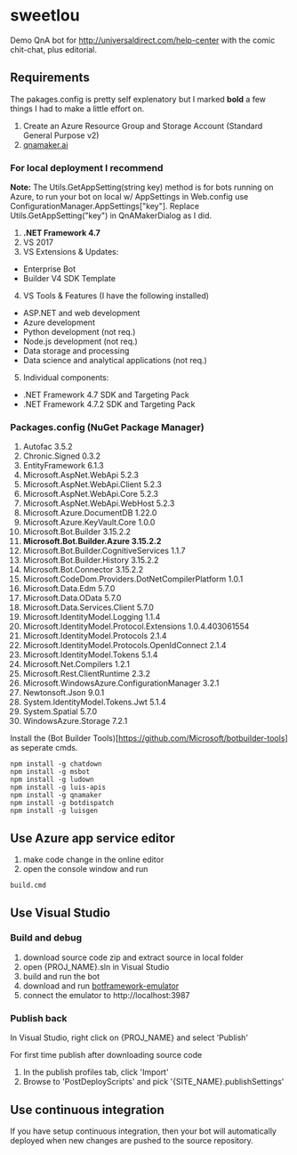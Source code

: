 # sweetlou
Demo QnA bot for http://universaldirect.com/help-center with the comic chit-chat, plus editorial.

## Requirements
The pakages.config is pretty self explenatory but I marked **bold** a few things I had to make a little effort on.

1. Create an Azure Resource Group and Storage Account (Standard General Purpose v2)
2. [qnamaker.ai](http://qnamaker.ai)

### For local deployment I recommend
**Note:** The Utils.GetAppSetting(string key) method is for bots running on Azure, to run your bot on local w/ AppSettings in Web.config use ConfigurationManager.AppSettings["key"]. Replace Utils.GetAppSetting("key") in QnAMakerDialog as I did.

1. **.NET Framework 4.7**
2. VS 2017
3. VS Extensions & Updates: 
  * Enterprise Bot
  * Builder V4 SDK Template
4. VS Tools & Features (I have the following installed)
  * ASP.NET and web development
  * Azure development
  * Python development (not req.)
  * Node.js development (not req.)
  * Data storage and processing
  * Data science and analytical applications (not req.)
5. Individual components:
  * .NET Framework 4.7 SDK and Targeting Pack
  * .NET Framework 4.7.2 SDK and Targeting Pack

### Packages.config (NuGet Package Manager)
1. Autofac 3.5.2
2. Chronic.Signed 0.3.2
3. EntityFramework 6.1.3
4. Microsoft.AspNet.WebApi 5.2.3
5. Microsoft.AspNet.WebApi.Client 5.2.3
6. Microsoft.AspNet.WebApi.Core 5.2.3
7. Microsoft.AspNet.WebApi.WebHost 5.2.3
8. Microsoft.Azure.DocumentDB 1.22.0
9. Microsoft.Azure.KeyVault.Core 1.0.0
10. Microsoft.Bot.Builder 3.15.2.2 
11. **Microsoft.Bot.Builder.Azure 3.15.2.2** 
12. Microsoft.Bot.Builder.CognitiveServices 1.1.7 
13. Microsoft.Bot.Builder.History 3.15.2.2 
14. Microsoft.Bot.Connector 3.15.2.2 
15. Microsoft.CodeDom.Providers.DotNetCompilerPlatform 1.0.1 
16. Microsoft.Data.Edm 5.7.0 
17. Microsoft.Data.OData 5.7.0 
18. Microsoft.Data.Services.Client 5.7.0 
19. Microsoft.IdentityModel.Logging 1.1.4 
20. Microsoft.IdentityModel.Protocol.Extensions 1.0.4.403061554 
21. Microsoft.IdentityModel.Protocols 2.1.4 
22. Microsoft.IdentityModel.Protocols.OpenIdConnect 2.1.4 
23. Microsoft.IdentityModel.Tokens 5.1.4 
24. Microsoft.Net.Compilers 1.2.1 
25. Microsoft.Rest.ClientRuntime 2.3.2 
26. Microsoft.WindowsAzure.ConfigurationManager 3.2.1 
27. Newtonsoft.Json 9.0.1 
28. System.IdentityModel.Tokens.Jwt 5.1.4 
29. System.Spatial 5.7.0 
30. WindowsAzure.Storage 7.2.1 

Install the (Bot Builder Tools)[https://github.com/Microsoft/botbuilder-tools] as seperate cmds. 
```
npm install -g chatdown 
npm install -g msbot 
npm install -g ludown 
npm install -g luis-apis 
npm install -g qnamaker 
npm install -g botdispatch 
npm install -g luisgen
```

## Use Azure app service editor

1. make code change in the online editor
2. open the console window and run

```
build.cmd
```

## Use Visual Studio 

### Build and debug
1. download source code zip and extract source in local folder
2. open {PROJ_NAME}.sln in Visual Studio
3. build and run the bot
4. download and run [botframework-emulator](https://emulator.botframework.com/)
5. connect the emulator to http://localhost:3987

### Publish back

In Visual Studio, right click on {PROJ_NAME} and select 'Publish'

For first time publish after downloading source code
1. In the publish profiles tab, click 'Import'
2. Browse to 'PostDeployScripts' and pick '{SITE_NAME}.publishSettings'


## Use continuous integration

If you have setup continuous integration, then your bot will automatically deployed when new changes are pushed to the source repository.



